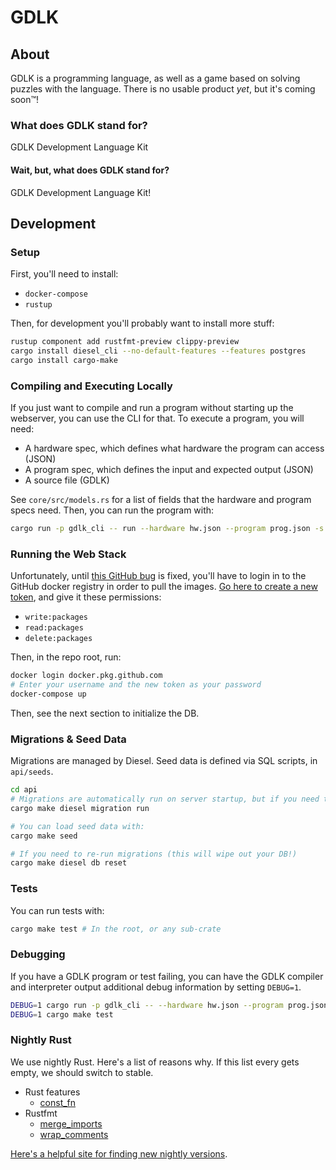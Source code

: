 # GDLK

## About

GDLK is a programming language, as well as a game based on solving puzzles with the language. There is no usable product _yet_, but it's coming soon™!

### What does GDLK stand for?

GDLK Development Language Kit

#### Wait, but, what does GDLK stand for?

GDLK Development Language Kit!

## Development

### Setup

First, you'll need to install:

- `docker-compose`
- `rustup`

Then, for development you'll probably want to install more stuff:

```sh
rustup component add rustfmt-preview clippy-preview
cargo install diesel_cli --no-default-features --features postgres
cargo install cargo-make
```

### Compiling and Executing Locally

If you just want to compile and run a program without starting up the webserver, you can use the CLI for that. To execute a program, you will need:

- A hardware spec, which defines what hardware the program can access (JSON)
- A program spec, which defines the input and expected output (JSON)
- A source file (GDLK)

See `core/src/models.rs` for a list of fields that the hardware and program specs need. Then, you can run the program with:

```sh
cargo run -p gdlk_cli -- run --hardware hw.json --program prog.json -s prog.gdlk
```

### Running the Web Stack

Unfortunately, until [this GitHub bug](https://github.community/t5/GitHub-Actions/docker-pull-from-public-GitHub-Package-Registry-fail-with-quot/td-p/32782/page/2) is fixed, you'll have to login in to the GitHub docker registry in order to pull the images. [Go here to create a new token](https://github.com/settings/tokens), and give it these permissions:

- `write:packages`
- `read:packages`
- `delete:packages`

Then, in the repo root, run:

```sh
docker login docker.pkg.github.com
# Enter your username and the new token as your password
docker-compose up
```

Then, see the next section to initialize the DB.

### Migrations & Seed Data

Migrations are managed by Diesel. Seed data is defined via SQL scripts, in `api/seeds`.

```sh
cd api
# Migrations are automatically run on server startup, but if you need to run them manually:
cargo make diesel migration run

# You can load seed data with:
cargo make seed

# If you need to re-run migrations (this will wipe out your DB!)
cargo make diesel db reset
```

### Tests

You can run tests with:

```sh
cargo make test # In the root, or any sub-crate
```

### Debugging

If you have a GDLK program or test failing, you can have the GDLK compiler and interpreter output additional debug information by setting `DEBUG=1`.

```sh
DEBUG=1 cargo run -p gdlk_cli -- --hardware hw.json --program prog.json -s prog.gdlk
DEBUG=1 cargo make test
```

### Nightly Rust

We use nightly Rust. Here's a list of reasons why. If this list every gets empty, we should switch to stable.

- Rust features
  - [const_fn](https://github.com/rust-lang/rust/issues/57563)
- Rustfmt
  - [merge_imports](https://github.com/rust-lang/rustfmt/issues/3362)
  - [wrap_comments](https://github.com/rust-lang/rustfmt/issues/3347)

[Here's a helpful site for finding new nightly versions](https://rust-lang.github.io/rustup-components-history/).
